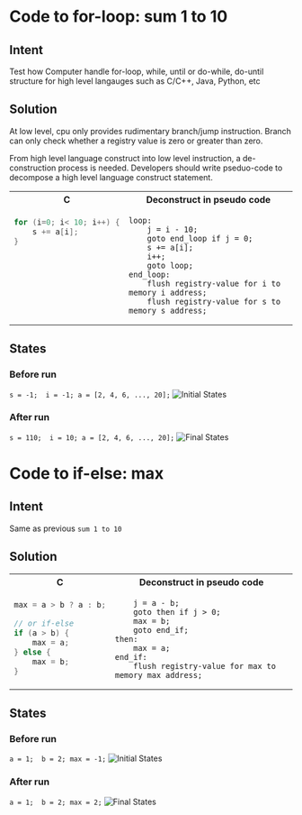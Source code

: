 # Code to for-loop: sum 1 to 10
## Intent
Test how Computer handle for-loop, while, until or do-while, do-until structure for high level langauges such as C/C++, Java, Python, etc

## Solution
At low level, cpu only provides rudimentary branch/jump instruction. Branch can only check whether a registry value is zero or greater than zero.

From high level language construct into low level instruction, a de-construction process is needed. Developers should write pseduo-code to decompose a high level language construct statement. 

<table>
<tr><th>C</th><th>Deconstruct in pseudo code</th></tr>
<tr><td valign="top">

```c
for (i=0; i< 10; i++) {
    s += a[i];
}
```

</td><td>

```
loop: 
    j = i - 10;
    goto end_loop if j = 0;
    s += a[i];
    i++;
    goto loop;
end_loop:
    flush registry-value for i to memory i address;
    flush registry-value for s to memory s address;
```

</td></tr>
</table>

## States
### Before run
``` s = -1;  i = -1; a = [2, 4, 6, ..., 20]; ```
![Initial States](images/sum-1-to-10-states-before-run.png)

### After run
``` s = 110;  i = 10; a = [2, 4, 6, ..., 20]; ```
![Final States](images/sum-1-to-10-states-after-run.png)

# Code to if-else: max
## Intent
Same as previous `sum 1 to 10`

## Solution
<table>
<tr><th>C</th><th>Deconstruct in pseudo code</th></tr>
<tr><td valign="top">

```c
max = a > b ? a : b;

// or if-else
if (a > b) {
    max = a;
} else {
    max = b;
}
```

</td><td>

``` 
    j = a - b;
    goto then if j > 0;
    max = b;
    goto end_if;
then:
    max = a;
end_if:
    flush registry-value for max to memory max address;
```

</td></tr>
</table>

## States
### Before run
``` a = 1;  b = 2; max = -1; ```
![Initial States](images/if-max-after-run-states.png)

### After run
``` a = 1;  b = 2; max = 2; ```
![Final States](images/if-max-after-run-states.png)

